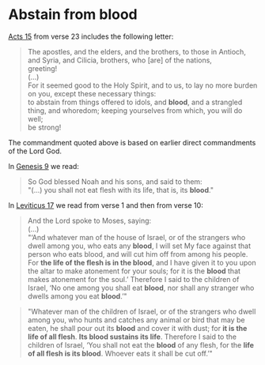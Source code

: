 # Abstain from blood

[Acts 15](https://biblehub.com/lsv/acts/15.htm) from verse 23 includes the following letter:  
> The apostles, and the elders, and the brothers, to those in Antioch, and Syria, and Cilicia, brothers, who [are] of the nations,  
> greeting!  
> (...)  
> For it seemed good to the Holy Spirit, and to us, to lay no more burden on you, except these necessary things:  
> to abstain from things offered to idols, and **blood**, and a strangled thing, and whoredom; keeping yourselves from which, you will do well;  
> be strong!

The commandment quoted above is based on earlier direct commandments of the Lord God.

In [Genesis 9](https://biblehub.com/nkjv/genesis/9.htm) we read:  
> So God blessed Noah and his sons, and said to them:  
> "(...) you shall not eat flesh with its life, that is, its **blood**."

In [Leviticus 17](https://biblehub.com/nkjv/leviticus/17.htm) we read from verse 1 and then from verse 10:  
> And the Lord spoke to Moses, saying:  
> (...)  
> "‘And whatever man of the house of Israel, or of the strangers who dwell among you, who eats any **blood**, I will set My face against that person who eats blood, and will cut him off from among his people. For **the life of the flesh is in the blood**, and I have given it to you upon the altar to make atonement for your souls; for it is the **blood** that makes atonement for the soul.’ Therefore I said to the children of Israel, ‘No one among you shall eat **blood**, nor shall any stranger who dwells among you eat **blood**.’"

> "Whatever man of the children of Israel, or of the strangers who dwell among you, who hunts and catches any animal or bird that may be eaten, he shall pour out its **blood** and cover it with dust; for **it is the life of all flesh**. **Its blood sustains its life**. Therefore I said to the children of Israel, ‘You shall not eat the **blood** of any flesh, for the **life of all flesh is its blood**. Whoever eats it shall be cut off.’"
